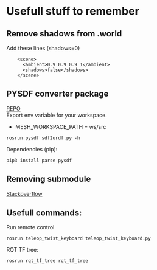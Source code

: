 # Usefull stuff to remember

## Remove shadows from .world
Add these lines (shadows=0)
```
    <scene>
      <ambient>0.9 0.9 0.9 1</ambient>
      <shadows>false</shadows>
    </scene>
```

##  PYSDF converter package
[REPO](https://github.com/MOGI-ROS/pysdf)  
Export env variable for your workspace.
  - MESH_WORKSPACE_PATH = ws/src
```
rosrun pysdf sdf2urdf.py -h
```
Dependencies (pip):
```
pip3 install parse pysdf
```
  
## Removing submodule
[Stackoverflow](https://stackoverflow.com/questions/20929336/git-submodule-add-a-git-directory-is-found-locally-issue)

## Usefull commands:
Run remote control
```
rosrun teleop_twist_keyboard teleop_twist_keyboard.py
```

RQT TF tree:
```
rosrun rqt_tf_tree rqt_tf_tree
```
